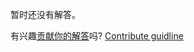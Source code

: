 
暂时还没有解答。

有兴趣[贡献你的解答](https://github.com/BFEdev/BFE.dev-solutions/blob/main/question/what-is-the-difference-between-block-and-inline_zh.md)吗? [Contribute guidline](https://github.com/BFEdev/BFE.dev-solutions#how-to-contribute)

